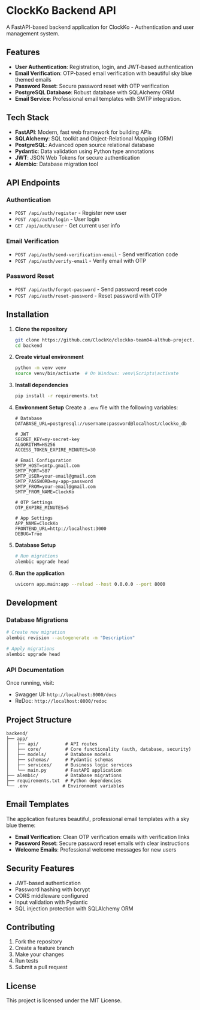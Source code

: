 # ClockKo Backend API

A FastAPI-based backend application for ClockKo - Authentication and user management system.

## Features

- **User Authentication**: Registration, login, and JWT-based authentication
- **Email Verification**: OTP-based email verification with beautiful sky blue themed emails
- **Password Reset**: Secure password reset with OTP verification
- **PostgreSQL Database**: Robust database with SQLAlchemy ORM
- **Email Service**: Professional email templates with SMTP integration.

## Tech Stack

- **FastAPI**: Modern, fast web framework for building APIs
- **SQLAlchemy**: SQL toolkit and Object-Relational Mapping (ORM)
- **PostgreSQL**: Advanced open source relational database
- **Pydantic**: Data validation using Python type annotations
- **JWT**: JSON Web Tokens for secure authentication
- **Alembic**: Database migration tool

## API Endpoints

### Authentication

- `POST /api/auth/register` - Register new user
- `POST /api/auth/login` - User login
- `GET /api/auth/user` - Get current user info

### Email Verification

- `POST /api/auth/send-verification-email` - Send verification code
- `POST /api/auth/verify-email` - Verify email with OTP

### Password Reset

- `POST /api/auth/forgot-password` - Send password reset code
- `POST /api/auth/reset-password` - Reset password with OTP

## Installation

1. **Clone the repository**

   ```bash
   git clone https://github.com/ClockKo/clockko-team04-althub-project.git
   cd backend
   ```

2. **Create virtual environment**

   ```bash
   python -m venv venv
   source venv/bin/activate  # On Windows: venv\Scripts\activate
   ```

3. **Install dependencies**

   ```bash
   pip install -r requirements.txt
   ```

4. **Environment Setup**
   Create a `.env` file with the following variables:

   ```env
   # Database
   DATABASE_URL=postgresql://username:password@localhost/clockko_db
   
   # JWT
   SECRET_KEY=my-secret-key
   ALGORITHM=HS256
   ACCESS_TOKEN_EXPIRE_MINUTES=30
   
   # Email Configuration
   SMTP_HOST=smtp.gmail.com
   SMTP_PORT=587
   SMTP_USER=your-email@gmail.com
   SMTP_PASSWORD=my-app-password
   SMTP_FROM=your-email@gmail.com
   SMTP_FROM_NAME=ClockKo
   
   # OTP Settings
   OTP_EXPIRE_MINUTES=5
   
   # App Settings
   APP_NAME=ClockKo
   FRONTEND_URL=http://localhost:3000
   DEBUG=True
   ```

5. **Database Setup**

   ```bash
   # Run migrations
   alembic upgrade head
   ```

6. **Run the application**

   ```bash
   uvicorn app.main:app --reload --host 0.0.0.0 --port 8000
   ```

## Development

### Database Migrations

```bash
# Create new migration
alembic revision --autogenerate -m "Description"

# Apply migrations
alembic upgrade head
```

### API Documentation

Once running, visit:

- Swagger UI: `http://localhost:8000/docs`
- ReDoc: `http://localhost:8000/redoc`

## Project Structure

```
backend/
├── app/
│   ├── api/          # API routes
│   ├── core/         # Core functionality (auth, database, security)
│   ├── models/       # Database models
│   ├── schemas/      # Pydantic schemas
│   ├── services/     # Business logic services
│   └── main.py       # FastAPI application
├── alembic/          # Database migrations
├── requirements.txt  # Python dependencies
└── .env             # Environment variables
```

## Email Templates

The application features beautiful, professional email templates with a sky blue theme:

- **Email Verification**: Clean OTP verification emails with verification links
- **Password Reset**: Secure password reset emails with clear instructions
- **Welcome Emails**: Professional welcome messages for new users

## Security Features

- JWT-based authentication
- Password hashing with bcrypt
- CORS middleware configured
- Input validation with Pydantic
- SQL injection protection with SQLAlchemy ORM

## Contributing

1. Fork the repository
2. Create a feature branch
3. Make your changes
4. Run tests
5. Submit a pull request

## License

This project is licensed under the MIT License.
